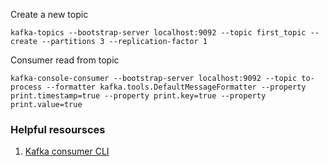 

Create a new topic
```
kafka-topics --bootstrap-server localhost:9092 --topic first_topic --create --partitions 3 --replication-factor 1
```

Consumer read from topic
```
kafka-console-consumer --bootstrap-server localhost:9092 --topic to-process --formatter kafka.tools.DefaultMessageFormatter --property print.timestamp=true --property print.key=true --property print.value=true
```



### Helpful resoursces

1. [Kafka consumer CLI](https://www.conduktor.io/kafka/kafka-consumer-cli-tutorial)
